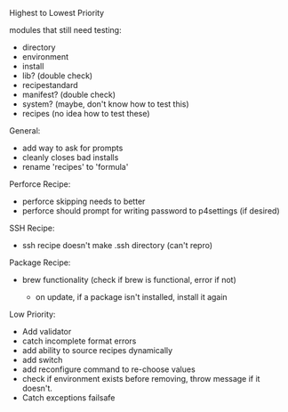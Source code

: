 Highest to Lowest Priority

modules that still need testing:

* directory
* environment
* install
* lib? (double check)
* recipestandard
* manifest? (double check)
* system? (maybe, don't know how to test this)
* recipes (no idea how to test these)

General:

* add way to ask for prompts
* cleanly closes bad installs
* rename 'recipes' to 'formula'

Perforce Recipe:

* perforce skipping needs to better
* perforce should prompt for writing password to p4settings (if desired)

SSH Recipe:

* ssh recipe doesn't make .ssh directory (can't repro)

Package Recipe:

* brew functionality (check if brew is functional, error if not)

    * on update, if a package isn't installed, install it again

    


Low Priority:

* Add validator
* catch incomplete format errors
* add ability to source recipes dynamically
* add switch
* add reconfigure command to re-choose values
* check if environment exists before removing, throw message if it doesn't.
* Catch exceptions failsafe
